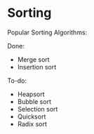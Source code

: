 Sorting
=======

Popular Sorting Algorithms:

Done:
* Merge sort
* Insertion sort

To-do:
* Heapsort
* Bubble sort
* Selection sort
* Quicksort
* Radix sort
